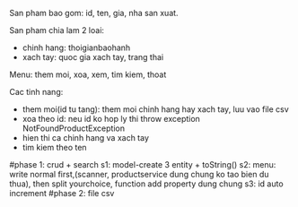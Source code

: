 San pham bao gom: id, ten, gia, nha san xuat.

San pham chia lam 2 loai:
+ chinh hang: thoigianbaohanh
+ xach tay: quoc gia xach tay, trang thai
  
Menu: them moi, xoa, xem, tim kiem, thoat
  
Cac tinh nang:
- them moi(id tu tang): them moi chinh hang hay xach tay, luu vao file csv
- xoa theo id: neu id ko hop ly thi throw exception NotFoundProductException
- hien thi ca chinh hang va xach tay
- tim kiem theo ten

#phase 1: crud + search
s1: model-create 3 entity + toString()
s2: menu: write normal first,(scanner, productservice dung chung ko tao bien du thua),  then split yourchoice, function add property dung chung
s3: id auto increment
#phase 2: file csv
